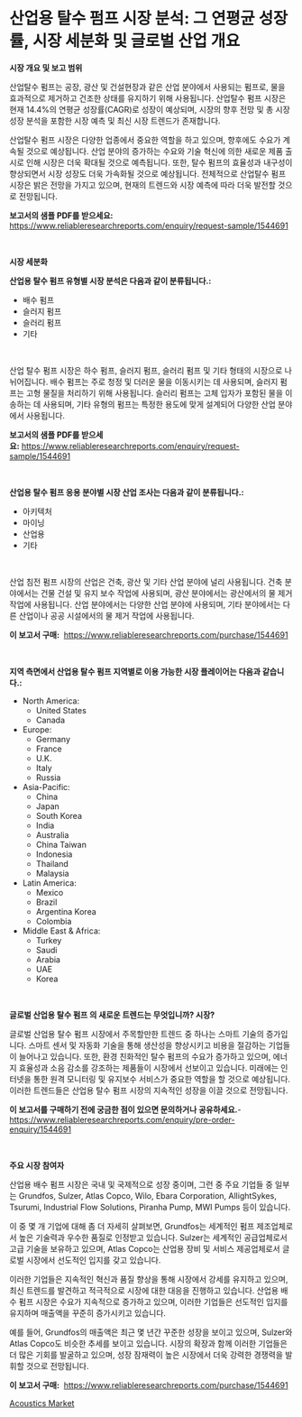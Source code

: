 <p><h1>산업용 탈수 펌프 시장 분석: 그 연평균 성장률, 시장 세분화 및 글로벌 산업 개요</h1></p><p><strong>시장 개요 및 보고 범위</strong></p>
<p><p>산업탈수 펌프는 공장, 광산 및 건설현장과 같은 산업 분야에서 사용되는 펌프로, 물을 효과적으로 제거하고 건조한 상태를 유지하기 위해 사용됩니다. 산업탈수 펌프 시장은 현재 14.4%의 연평균 성장률(CAGR)로 성장이 예상되며, 시장의 향후 전망 및 총 시장 성장 분석을 포함한 시장 예측 및 최신 시장 트렌드가 존재합니다.</p><p>산업탈수 펌프 시장은 다양한 업종에서 중요한 역할을 하고 있으며, 향후에도 수요가 계속될 것으로 예상됩니다. 산업 분야의 증가하는 수요와 기술 혁신에 의한 새로운 제품 출시로 인해 시장은 더욱 확대될 것으로 예측됩니다. 또한, 탈수 펌프의 효율성과 내구성이 향상되면서 시장 성장도 더욱 가속화될 것으로 예상됩니다. 전체적으로 산업탈수 펌프 시장은 밝은 전망을 가지고 있으며, 현재의 트렌드와 시장 예측에 따라 더욱 발전할 것으로 전망됩니다.</p></p>
<p><strong>보고서의 샘플 PDF를 받으세요:</strong> <a href="https://www.reliableresearchreports.com/enquiry/request-sample/1544691">https://www.reliableresearchreports.com/enquiry/request-sample/1544691</a></p>
<p>&nbsp;</p>
<p><strong>시장 세분화</strong></p>
<p><strong>산업용 탈수 펌프 유형별 시장 분석은 다음과 같이 분류됩니다.:</strong></p>
<p><ul><li>배수 펌프</li><li>슬러지 펌프</li><li>슬러리 펌프</li><li>기타</li></ul></p>
<p>&nbsp;</p>
<p><p>산업 탈수 펌프 시장은 하수 펌프, 슬러지 펌프, 슬러리 펌프 및 기타 형태의 시장으로 나뉘어집니다. 배수 펌프는 주로 청정 및 더러운 물을 이동시키는 데 사용되며, 슬러지 펌프는 고형 물질을 처리하기 위해 사용됩니다. 슬러리 펌프는 고체 입자가 포함된 물을 이송하는 데 사용되며, 기타 유형의 펌프는 특정한 용도에 맞게 설계되어 다양한 산업 분야에서 사용됩니다.</p></p>
<p><strong>보고서의 샘플 PDF를 받으세요:</strong>&nbsp;<a href="https://www.reliableresearchreports.com/enquiry/request-sample/1544691">https://www.reliableresearchreports.com/enquiry/request-sample/1544691</a></p>
<p>&nbsp;</p>
<p><strong> 산업용 탈수 펌프 응용 분야별 시장 산업 조사는 다음과 같이 분류됩니다.:</strong></p>
<p><ul><li>아키텍처</li><li>마이닝</li><li>산업용</li><li>기타</li></ul></p>
<p>&nbsp;</p>
<p><p>산업 침전 펌프 시장의 산업은 건축, 광산 및 기타 산업 분야에 널리 사용됩니다. 건축 분야에서는 건물 건설 및 유지 보수 작업에 사용되며, 광산 분야에서는 광산에서의 물 제거 작업에 사용됩니다. 산업 분야에서는 다양한 산업 분야에 사용되며, 기타 분야에서는 다른 산업이나 공공 시설에서의 물 제거 작업에 사용됩니다.</p></p>
<p><strong>이 보고서 구매:</strong>&nbsp; <a href="https://www.reliableresearchreports.com/purchase/1544691">https://www.reliableresearchreports.com/purchase/1544691</a></p>
<p>&nbsp;</p>
<p><strong>지역 측면에서 산업용 탈수 펌프 지역별로 이용 가능한 시장 플레이어는 다음과 같습니다.:</strong></p>
<p><ul>
    <li>
        North America:
        <ul>
            <li>United States</li>
            <li>Canada</li>
        </ul>
    </li>
    <li>
        Europe:
        <ul>
            <li>Germany</li>
            <li>France</li>
            <li>U.K.</li>
            <li>Italy</li>
            <li>Russia</li>
        </ul>
    </li>
    <li>
        Asia-Pacific:
        <ul>
            <li>China</li>
            <li>Japan</li>
            <li>South Korea</li>
            <li>India</li>
            <li>Australia</li>
            <li>China Taiwan</li>
            <li>Indonesia</li>
            <li>Thailand</li>
            <li>Malaysia</li>
        </ul>
    </li>
    <li>
        Latin America:
        <ul>
            <li>Mexico</li>
            <li>Brazil</li>
            <li>Argentina Korea</li>
            <li>Colombia</li>
        </ul>
    </li>
    <li>
        Middle East & Africa:
        <ul>
            <li>Turkey</li>
            <li>Saudi</li>
            <li>Arabia</li>
            <li>UAE</li>
            <li>Korea</li>
        </ul>
    </li>
    </ul></p>
<p>&nbsp;</p>
<p><strong>글로벌 산업용 탈수 펌프 의 새로운 트렌드는 무엇입니까? 시장?</strong></p>
<p><p>글로벌 산업용 탈수 펌프 시장에서 주목할만한 트렌드 중 하나는 스마트 기술의 증가입니다. 스마트 센서 및 자동화 기술을 통해 생산성을 향상시키고 비용을 절감하는 기업들이 늘어나고 있습니다. 또한, 환경 친화적인 탈수 펌프의 수요가 증가하고 있으며, 에너지 효율성과 소음 감소를 강조하는 제품들이 시장에서 선보이고 있습니다. 미래에는 인터넷을 통한 원격 모니터링 및 유지보수 서비스가 중요한 역할을 할 것으로 예상됩니다. 이러한 트렌드들은 산업용 탈수 펌프 시장의 지속적인 성장을 이끌 것으로 전망됩니다.</p></p>
<p><strong>이 보고서를 구매하기 전에 궁금한 점이 있으면 문의하거나 공유하세요.</strong>- <a href="https://www.reliableresearchreports.com/enquiry/pre-order-enquiry/1544691">https://www.reliableresearchreports.com/enquiry/pre-order-enquiry/1544691</a></p>
<p>&nbsp;</p>
<p><strong>주요 시장 참여자</strong></p>
<p><p>산업용 배수 펌프 시장은 국내 및 국제적으로 성장 중이며, 그런 중 주요 기업들 중 일부는 Grundfos, Sulzer, Atlas Copco, Wilo, Ebara Corporation, AllightSykes, Tsurumi, Industrial Flow Solutions, Piranha Pump, MWI Pumps 등이 있습니다.</p><p>이 중 몇 개 기업에 대해 좀 더 자세히 살펴보면, Grundfos는 세계적인 펌프 제조업체로서 높은 기술력과 우수한 품질로 인정받고 있습니다. Sulzer는 세계적인 공급업체로서 고급 기술을 보유하고 있으며, Atlas Copco는 산업용 장비 및 서비스 제공업체로서 글로벌 시장에서 선도적인 입지를 갖고 있습니다.</p><p>이러한 기업들은 지속적인 혁신과 품질 향상을 통해 시장에서 강세를 유지하고 있으며, 최신 트렌드를 발견하고 적극적으로 시장에 대한 대응을 진행하고 있습니다. 산업용 배수 펌프 시장은 수요가 지속적으로 증가하고 있으며, 이러한 기업들은 선도적인 입지를 유지하며 매출액을 꾸준히 증가시키고 있습니다.</p><p>예를 들어, Grundfos의 매출액은 최근 몇 년간 꾸준한 성장을 보이고 있으며, Sulzer와 Atlas Copco도 비슷한 추세를 보이고 있습니다. 시장의 확장과 함께 이러한 기업들은 더 많은 기회를 발굴하고 있으며, 성장 잠재력이 높은 시장에서 더욱 강력한 경쟁력을 발휘할 것으로 전망됩니다.</p></p>
<p><strong>이 보고서 구매:</strong>&nbsp;&nbsp;<a href="https://www.reliableresearchreports.com/purchase/1544691">https://www.reliableresearchreports.com/purchase/1544691</a></p>
<p><p><a href="https://forested-sushi-9b0.notion.site/Acoustics-Market-Size-Growth-Outlook-from-2024-to-2031-projecting-at-Market-s-Trends-Analysis-by-A-ea7611bea4ed415883822f70008474a5">Acoustics Market</a></p></p>
